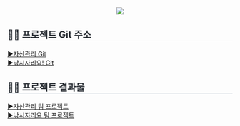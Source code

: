 <div align= "center">
    <img src="https://capsule-render.vercel.app/api?type=waving&color=auto&height=120&text=Yun's%20Github&animation=&fontColor=000000&fontSize=70" />
</div>

<div style="text-align: left;">
    <h2 style="border-bottom: 1px solid #d8dee4; color: #282d33;">🧑‍💻 프로젝트 Git 주소 </h2> 
    <div style="text-align: left;">
        <a href=https://github.com/y5624711/TeamProject250106/>▶자산관리 Git</a>
        <br>
        <a href=https://github.com/y5624711/prj241126/>▶낚시자리요! Git</a>
    </div>  
<div style="text-align: left;">
    <h2 style="border-bottom: 1px solid #d8dee4; color: #282d33;">🧑‍💻 프로젝트 결과물 </h2>
    <div style="text-align: left;">
        <a href=http://54.180.144.145:8080/>▶자산관리 팀 프로젝트</a>
        <br>
        <a href=http://43.201.71.147:8080/>▶낚시자리요 팀 프로젝트</a>
    </div>  

